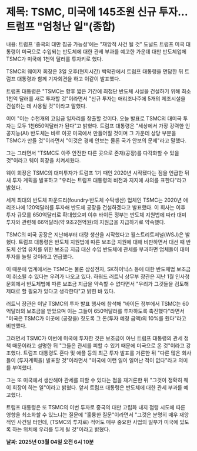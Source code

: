 # **제목: TSMC, 미국에 145조원 신규 투자…트럼프 "엄청난 일"(종합)**

  내용: 트럼프 '중국의 대만 침공 가능성'에는 "재앙적 사건 될 것" 도널드 트럼프 미국 대통령이 미국으로 수입되는 반도체에 대한 관세 부과를 예고한 가운데 대만 반도체업체 TSMC가 미국에 1천억 달러를 투자키로 했다. 

TSMC의 웨이저 회장은 3일 오후(현지시간) 백악관에서 트럼프 대통령을 면담한 뒤 트럼프 대통령과 함께 기자회견을 하고 이같이 발표했다. 

트럼프 대통령은 "TSMC는 향후 짧은 기간에 최첨단 반도체 시설을 건설하기 위해 최소 1천억 달러를 새로 투자할 것"이라면서 "신규 투자는 애리조나주에 5개의 제조시설을 건설하는 데 사용될 것"이라고 말했다. 

이어 "이는 수천개의 고임금 일자리를 창출할 것이다. 오늘 발표로 TSMC의 대미국 투자는 모두 1천650억달러가 된다"고 밝혔다. 트럼프 대통령은 "세상에서 가장 강력한 인공지능(AI) 반도체는 바로 이곳 미국에서 만들어질 것이며 그 가운데 상당 부분을 TSMC가 만들 것"이라면서 "이것은 경제 안보는 물론 국가 안보의 문제"라고 말했다. 

그는 그러면서 "TSMC도 아주 안전한 다른 곳으로 존재(공장)를 다각화할 수 있을 것"이라고 웨이 회장을 치켜세웠다. 

웨이 회장은 TSMC의 대미투자가 트럼프 1기 때인 2020년 시작됐다는 점을 언급한 뒤 새 투자 계획을 발표하고 "우리는 트럼프 대통령의 비전과 지지에 사의를 표한다"라고 밝혔다. 

세계 최대의 반도체 파운드리(foundry·반도체 수탁생산) 업체인 TSMC는 2020년 애리조나에 120억달러를 투자해 반도체 공장을 건설하겠다고 발표했다. 이 회사는 이후 투자 규모를 650억달러로 확대했으며 이후 바이든 정부는 반도체 지원법에 따라 대미 투자와 관련해 66억달러(약 9조2천억원)의 지원금을 지급하기로 약속했다. 

TSMC의 미국 공장은 지난해부터 대량 생산을 시작했다고 월스트리트저널(WSJ)은 밝혔다. 트럼프 대통령은 반도체 지원법에 따른 보조금 지원에 대해 비판하면서 대선 때 반도체 산업 유치를 위한 보조금 지급 대신 수입 반도체에 관세를 부과하면 업체들이 대미 투자를 늘릴 것이라고 언급했다. 

이 때문에 업계에서는 TSMC는 물론 삼성전자, SK하이닉스 등에 대한 반도체법 보조금이 취소될 수 있다는 우려가 나오고 있다. 하워드 러트닉 상무부 장관은 지난 1월 인사청문회에서 반도체법에 따른 보조금 지급을 약속할 수 없다면서 "우리가 그것들을 검토해 제대로 할 필요가 있다고 생각한다"고 밝힌 바 있다. 

러트닉 장관은 이날 TSMC의 투자 발표 행사에 참석해 "바이든 정부에서 TSMC는 60억달러의 보조금을 받았으며 이는 그들이 650억달러를 투자하도록 촉진했다"라면서 "미국은 TSMC가 이곳에 (공장을) 짓도록 그 돈(투자 예정 금액)의 10%를 줬다"라고 비판했다. 

그러면서 TSMC가 이번에 미국에 투자한 것은 보조금이 아닌 트럼프 대통령의 관세 정책 때문이라고 설명한 뒤 "그들은 관세를 피할 수 있기 때문에 미국으로 온 것"이라고 강조했다. 트럼프 대통령도 혼다 및 애플 등의 최근 투자 발표를 거론한 뒤 "다른 많은 회사들이 (투자계획을) 발표할 것"이라면서 "미국에 이런 일이 일어난 적이 없다"라고 의미를 부여했다. 

그는 또 미국에서 생산해야 관세를 피할 수 있다는 점을 재거론한 뒤 "그것이 정확히 웨이 회장이 하는 일"이라고 밝혔다. 앞서 트럼프 대통령은 반도체에 대한 관세 부과를 예고했다. 

트럼프 대통령은 또 TSMC의 이번 투자로 중국의 대만 고립화 내지 점령 시도에 따른 영향을 최소화할 수 있느냐는 질문에 "훌륭한 질문"이라면서 "그것은 분명히 매우 재앙적인 사건일 터인데, (TSMC의 투자로) 적어도 매우 중요한 사업의 일부가 미국에 있도록 하는 위치에 우리를 두게 될 것"이라고 밝혔다.

  **날짜: 2025년 03월 04일 오전 6시 10분**